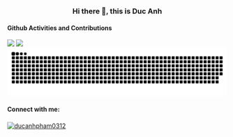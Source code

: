 <h3 align='center'>Hi there 👋, this is Duc Anh</h3>

#### Github Activities and Contributions
<div class='container'>
  
<img src="https://github-readme-streak-stats-wine-one.vercel.app?user=ducanhpham0312&theme=dracula&hide_border=true"  style="height: auto; width: 51%;"/>
<img src="https://github-readme-stats-rho-three-11.vercel.app/api?username=ducanhpham0312&show=reviews&hide=contribs&theme=dracula&show_icons=true&hide_border=true&count_private=true"  style="height: auto; width: 48%;"/>
</div>


<picture>
  <source media="(prefers-color-scheme: dark)" srcset="https://raw.githubusercontent.com/ducanhpham0312/ducanhpham0312/output/github-contribution-grid-snake-dark.svg">
  <img alt="github contribution grid snake animation" src="https://raw.githubusercontent.com/ducanhpham0312/ducanhpham0312/output/github-contribution-grid-snake.svg">
</picture>


#### Connect with me:
<a href="https://linkedin.com/in/ducanhpham0312" target="blank"><img align="center" src="https://upload.wikimedia.org/wikipedia/commons/8/81/LinkedIn_icon.svg" alt="ducanhpham0312" height="30" width="40" /></a>

<!--
**ducanhpham0312/ducanhpham0312** is a ✨ _special_ ✨ repository because its `README.md` (this file) appears on your GitHub profile.

Here are some ideas to get you started:

- 🔭 I’m currently working on ...
- 🌱 I’m currently learning ...
- 👯 I’m looking to collaborate on ...
- 🤔 I’m looking for help with ...
- 💬 Ask me about ...
- 📫 How to reach me: ...
- 😄 Pronouns: ...
- ⚡ Fun fact: ...
-->
